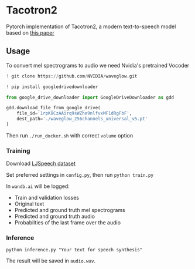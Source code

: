 # Tacotron2
Pytorch implementation of Tacotron2, a modern text-to-speech model based on [this paper](https://arxiv.org/pdf/1712.05884v2.pdf)

## Usage
To convert mel spectrograms to audio we need Nvidia's pretrained Vocoder

```python
! git clone https://github.com/NVIDIA/waveglow.git

! pip install googledrivedownloader

from google_drive_downloader import GoogleDriveDownloader as gdd

gdd.download_file_from_google_drive(
    file_id='1rpK8CzAAirq9sWZhe9nlfvxMF1dRgFbF',
    dest_path='./waveglow_256channels_universal_v5.pt'
)
```

Then run `./run_docker.sh` with correct `volume` option

### Training

Download [LJSpeech dataset](https://keithito.com/LJ-Speech-Dataset/)

Set preferred settings in `config.py`, then run
`python train.py`

In `wandb.ai` will be logged:

- Train and validation losses
- Original text
- Predicted and ground truth mel spectrograms
- Predicted and ground truth audio
- Probabilties of the last frame over the audio
    

### Inference

`python inference.py "Your text for speech synthesis" `

The result will be saved in `audio.wav`.
